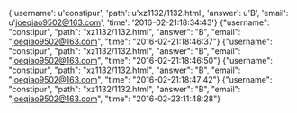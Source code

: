 {'username': u'constipur', 'path': u'xz1132/1132.html', 'answer': u'B', 'email': u'joeqiao9502@163.com', 'time': '2016-02-21:18:34:43'}
{"username": "constipur", "path": "xz1132/1132.html", "answer": "B", "email": "joeqiao9502@163.com", "time": "2016-02-21:18:46:37"}
{"username": "constipur", "path": "xz1132/1132.html", "answer": "B", "email": "joeqiao9502@163.com", "time": "2016-02-21:18:46:50"}
{"username": "constipur", "path": "xz1132/1132.html", "answer": "B", "email": "joeqiao9502@163.com", "time": "2016-02-21:18:47:42"}
{"username": "constipur", "path": "xz1132/1132.html", "answer": "B", "email": "joeqiao9502@163.com", "time": "2016-02-23:11:48:28"}